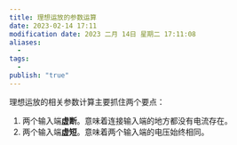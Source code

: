 ```yaml
---
title: 理想运放的参数运算
date: 2023-02-14 17:11
modification date: 2023 二月 14日 星期二 17:11:08
aliases:
  - 
tags:
  - 
publish: "true"
---
```


理想运放的相关参数计算主要抓住两个要点：

1. 两个输入端**虚断**。意味着连接输入端的地方都没有电流存在。  
2. 两个输入端**虚短**。意味着两个输入端的电压始终相同。
